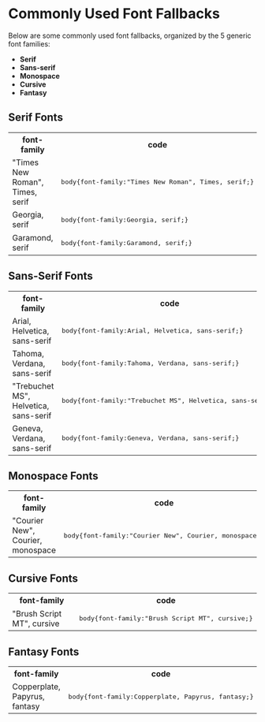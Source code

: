 <h1>Commonly Used Font Fallbacks</h1>
Below are some commonly used font fallbacks, organized by the 5 generic font families:
<ul>
  <li><b>Serif</b></li>
  <li><b>Sans-serif</b></li>
  <li><b>Monospace</b></li>
  <li><b>Cursive</b></li>
  <li><b>Fantasy</b></li>
</ul>
<h2>Serif Fonts</h2>
<table class="ws-table-all notranslate">
  <tr>
    <th>font-family</th>
    <th>code</th>
  </tr>
  <tr>
    <td>"Times New Roman", Times, serif</td>
    <td><pre>body{font-family:"Times New Roman", Times, serif;}</pre></td>
  </tr>
  <tr>
    <td>Georgia, serif</td>
    <td><pre>body{font-family:Georgia, serif;}</pre></td>
  </tr>
  <tr>
    <td>Garamond, serif</td>
    <td><pre>body{font-family:Garamond, serif;}</pre></td>
  </tr>
</table>
<h2>Sans-Serif Fonts</h2>
<table class="ws-table-all notranslate">
  <tr>
    <th>font-family</th>
    <th>code</th>
  </tr>
  <tr>
    <td>Arial, Helvetica, sans-serif</td>
    <td><pre>body{font-family:Arial, Helvetica, sans-serif;}</pre></td>
  </tr>
  <tr>
    <td>Tahoma, Verdana, sans-serif</td>
    <td><pre>body{font-family:Tahoma, Verdana, sans-serif;}</pre></td>
  </tr>
  <tr>
    <td>"Trebuchet MS", Helvetica, sans-serif</td>
    <td><pre>body{font-family:"Trebuchet MS", Helvetica, sans-serif;}</pre></td>
  </tr>
  <tr>
    <td>Geneva, Verdana, sans-serif</td>
    <td><pre>body{font-family:Geneva, Verdana, sans-serif;}</pre></td>
  </tr>
</table>
<h2>Monospace Fonts</h2>
<table class="ws-table-all notranslate">
  <tr>
    <th>font-family</th>
    <th>code</th>
  </tr>
  <tr>
    <td>"Courier New", Courier, monospace</td>
    <td><pre>body{font-family:"Courier New", Courier, monospace;}</pre></td>
  </tr>
</table>
<h2>Cursive Fonts</h2>
<table class="ws-table-all notranslate">
  <tr>
    <th>font-family</th>
    <th>code</th>
  </tr>
  <tr>
    <td>"Brush Script MT", cursive</td>
    <td><pre>body{font-family:"Brush Script MT", cursive;}</pre></td>
  </tr>
</table>
<h2>Fantasy Fonts</h2>
<table class="ws-table-all notranslate">
  <tr>
    <th>font-family</th>
    <th>code</th>
  </tr>
  <tr>
    <td>Copperplate, Papyrus, fantasy</td>
    <td><pre>body{font-family:Copperplate, Papyrus, fantasy;}</pre></td>
  </tr>
</table>
